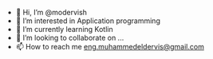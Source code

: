 - 👋 Hi, I’m @modervish
- 👀 I’m interested in Application programming
- 🌱 I’m currently learning Kotlin
- 💞️ I’m looking to collaborate on ...
- 📫 How to reach me eng.muhammedeldervis@gmail.com

<!---
modervish/modervish is a ✨ special ✨ repository because its `README.md` (this file) appears on your GitHub profile.
You can click the Preview link to take a look at your changes.
--->
